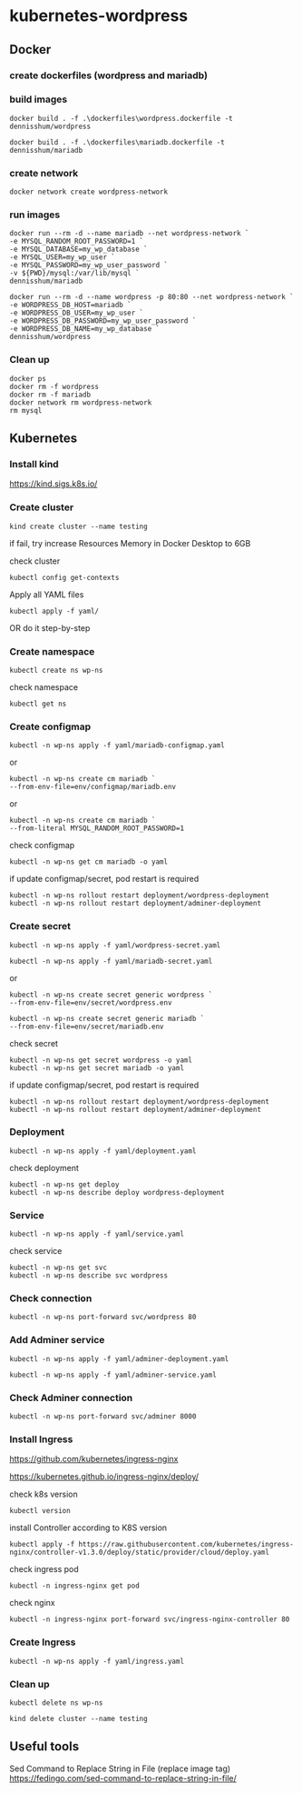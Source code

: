 # kubernetes-wordpress

## Docker

### create dockerfiles (wordpress and mariadb)
### build images
```
docker build . -f .\dockerfiles\wordpress.dockerfile -t dennisshum/wordpress
```
```
docker build . -f .\dockerfiles\mariadb.dockerfile -t dennisshum/mariadb
```
### create network
```
docker network create wordpress-network
```
### run images
```
docker run --rm -d --name mariadb --net wordpress-network `
-e MYSQL_RANDOM_ROOT_PASSWORD=1 `
-e MYSQL_DATABASE=my_wp_database `
-e MYSQL_USER=my_wp_user `
-e MYSQL_PASSWORD=my_wp_user_password `
-v ${PWD}/mysql:/var/lib/mysql `
dennisshum/mariadb
```
```
docker run --rm -d --name wordpress -p 80:80 --net wordpress-network `
-e WORDPRESS_DB_HOST=mariadb `
-e WORDPRESS_DB_USER=my_wp_user `
-e WORDPRESS_DB_PASSWORD=my_wp_user_password `
-e WORDPRESS_DB_NAME=my_wp_database `
dennisshum/wordpress
```
### Clean up
```
docker ps
docker rm -f wordpress
docker rm -f mariadb
docker network rm wordpress-network
rm mysql
```

## Kubernetes

### Install kind
https://kind.sigs.k8s.io/

### Create cluster
```
kind create cluster --name testing
```
if fail, try increase Resources Memory in Docker Desktop to 6GB

check cluster
```
kubectl config get-contexts
```
Apply all YAML files
```
kubectl apply -f yaml/
```
OR do it step-by-step



### Create namespace
```
kubectl create ns wp-ns
```
check namespace
```
kubectl get ns
```

### Create configmap
```
kubectl -n wp-ns apply -f yaml/mariadb-configmap.yaml
```
or
```
kubectl -n wp-ns create cm mariadb `
--from-env-file=env/configmap/mariadb.env
```
or
```
kubectl -n wp-ns create cm mariadb `
--from-literal MYSQL_RANDOM_ROOT_PASSWORD=1
```
check configmap
```
kubectl -n wp-ns get cm mariadb -o yaml
```
if update configmap/secret, pod restart is required
```
kubectl -n wp-ns rollout restart deployment/wordpress-deployment
kubectl -n wp-ns rollout restart deployment/adminer-deployment
```

### Create secret
```
kubectl -n wp-ns apply -f yaml/wordpress-secret.yaml
```
```
kubectl -n wp-ns apply -f yaml/mariadb-secret.yaml
```
or
```
kubectl -n wp-ns create secret generic wordpress `
--from-env-file=env/secret/wordpress.env
```
```
kubectl -n wp-ns create secret generic mariadb `
--from-env-file=env/secret/mariadb.env
```
check secret
```
kubectl -n wp-ns get secret wordpress -o yaml
kubectl -n wp-ns get secret mariadb -o yaml
```
if update configmap/secret, pod restart is required
```
kubectl -n wp-ns rollout restart deployment/wordpress-deployment
kubectl -n wp-ns rollout restart deployment/adminer-deployment
```

### Deployment
```
kubectl -n wp-ns apply -f yaml/deployment.yaml
```
check deployment
```
kubectl -n wp-ns get deploy
kubectl -n wp-ns describe deploy wordpress-deployment
```

### Service
```
kubectl -n wp-ns apply -f yaml/service.yaml
```
check service
```
kubectl -n wp-ns get svc
kubectl -n wp-ns describe svc wordpress
```

### Check connection
```
kubectl -n wp-ns port-forward svc/wordpress 80
```

### Add Adminer service
```
kubectl -n wp-ns apply -f yaml/adminer-deployment.yaml
```
```
kubectl -n wp-ns apply -f yaml/adminer-service.yaml
```

### Check Adminer connection
```
kubectl -n wp-ns port-forward svc/adminer 8000
```

### Install Ingress
https://github.com/kubernetes/ingress-nginx

https://kubernetes.github.io/ingress-nginx/deploy/

check k8s version
```
kubectl version
```
install Controller according to K8S version
```
kubectl apply -f https://raw.githubusercontent.com/kubernetes/ingress-nginx/controller-v1.3.0/deploy/static/provider/cloud/deploy.yaml
```
check ingress pod
```
kubectl -n ingress-nginx get pod
```
check nginx
```
kubectl -n ingress-nginx port-forward svc/ingress-nginx-controller 80
```

### Create Ingress
```
kubectl -n wp-ns apply -f yaml/ingress.yaml
```

### Clean up
```
kubectl delete ns wp-ns
```
```
kind delete cluster --name testing
```

## Useful tools
Sed Command to Replace String in File (replace image tag)
https://fedingo.com/sed-command-to-replace-string-in-file/